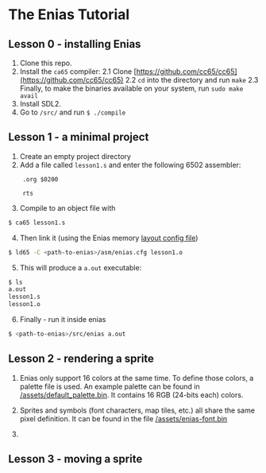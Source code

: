 # The Enias Tutorial

## Lesson 0 - installing Enias
1. Clone this repo.
2. Install the `ca65` compiler:
2.1 Clone [https://github.com/cc65/cc65](https://github.com/cc65/cc65)
2.2 `cd` into the directory and run `make`
2.3 Finally, to make the binaries available on your system, run `sudo make avail`
3. Install SDL2.
4. Go to `/src/` and run `$ ./compile`

## Lesson 1 - a minimal project
1. Create an empty project directory
2. Add a file called `lesson1.s` and enter the following 6502 assembler:

```6502
    .org $0200

    rts
```

3. Compile to an object file with

```bash
$ ca65 lesson1.s
```

4. Then link it (using the Enias memory [layout config file](../asm/enias.cfg))

```bash
$ ld65 -C <path-to-enias>/asm/enias.cfg lesson1.o
```

5. This will produce a `a.out` executable:

```bash
$ ls
a.out
lesson1.s
lesson1.o
```

6. Finally - run it inside enias

```bash
$ <path-to-enias>/src/enias a.out
```

## Lesson 2 - rendering a sprite

1. Enias only support 16 colors at the same time. To define those colors, a palette file is used. An example palette can be found in [/assets/default_palette.bin](assets/default_palette.bin). It contains 16 RGB (24-bits each) colors.

2. Sprites and symbols (font characters, map tiles, etc.) all share the same pixel definition. It can be found in the file [/assets/enias-font.bin](assets/enias-font.bin)

3.

## Lesson 3 - moving a sprite
